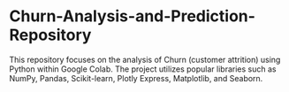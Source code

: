 # Churn-Analysis-and-Prediction-Repository
This repository focuses on the analysis of Churn (customer attrition) using Python within Google Colab. The project utilizes popular libraries such as NumPy, Pandas, Scikit-learn, Plotly Express, Matplotlib, and Seaborn.
